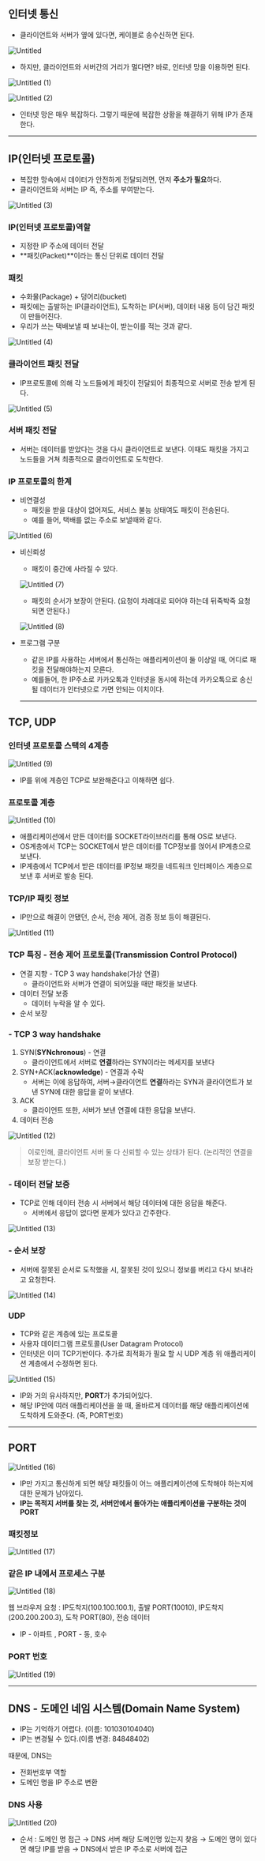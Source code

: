 ## 인터넷 통신

- 클라이언트와 서버가 옆에 있다면, 케이블로 송수신하면 된다.

![Untitled](https://github.com/user-attachments/assets/6a20a345-5483-401b-83b3-a25b8d80dbf7)

- 하지만, 클라이언트와 서버간의 거리가 멀다면? 바로, 인터넷 망을 이용하면 된다.

![Untitled (1)](https://github.com/user-attachments/assets/24677a28-5d23-4cf3-b032-0be277268b56)

![Untitled (2)](https://github.com/user-attachments/assets/6e9021d0-044d-48b5-9d31-b52792c3d766)

- 인터넷 망은 매우 복잡하다. 그렇기 때문에 복잡한 상황을 해결하기 위해 IP가 존재한다.

---

## IP(인터넷 프로토콜)

- 복잡한 망속에서 데이터가 안전하게 전달되려면, 먼저 **주소가 필요**하다.
- 클라이언트와 서버는 IP 즉, 주소를 부여받는다.

![Untitled (3)](https://github.com/user-attachments/assets/34d31462-e34a-4548-93bf-77056fe673ab)

### IP(인터넷 프로토콜)역할

- 지정한 IP 주소에 데이터 전달
- **패킷(Packet)**이라는 통신 단위로 데이터 전달

### 패킷

- 수화물(Package) + 덩어리(bucket)
- 패킷에는 출발하는 IP(클라이언트), 도착하는 IP(서버), 데이터 내용 등이 담긴 패킷이 만들어진다.
- 우리가 쓰는 택배보낼 때 보내는이, 받는이를 적는 것과 같다.

![Untitled (4)](https://github.com/user-attachments/assets/38b815cb-168f-4567-ba43-2af2ca7d6f19)

### 클라이언트 패킷 전달

- IP프로토콜에 의해 각 노드들에게 패킷이 전달되어 최종적으로 서버로 전송 받게 된다.

![Untitled (5)](https://github.com/user-attachments/assets/b78b289e-5761-48da-9784-1af4e0a787dd)

### 서버 패킷 전달

- 서버는 데이터를 받았다는 것을 다시 클라이언트로 보낸다. 이때도 패킷을 가지고 노드들을 거쳐 최종적으로 클라이언트로 도착한다.

### IP 프로토콜의 한계

- 비연결성
    - 패킷을 받을 대상이 없어져도, 서비스 불능 상태여도 패킷이 전송된다.
    - 예를 들어, 택배를 없는 주소로 보낼때와 같다.

![Untitled (6)](https://github.com/user-attachments/assets/92615f08-5a29-4260-802e-b5e075365a6b)

- 비신뢰성
    - 패킷이 중간에 사라질 수 있다.

    ![Untitled (7)](https://github.com/user-attachments/assets/d5af608a-aa75-4efe-90ea-b58875046d9a)
    
    - 패킷의 순서가 보장이 안된다. (요청이 차례대로 되어야 하는데 뒤죽박죽 요청되면 안된다.)

  ![Untitled (8)](https://github.com/user-attachments/assets/1b14dd83-2edb-42ee-9e77-e3b4a3463409)


- 프로그램 구분
    - 같은 IP를 사용하는 서버에서 통신하는 애플리케이션이 둘 이상일 때, 어디로 패킷을 전달해야하는지 모른다.
    - 예를들어, 한 IP주소로 카카오톡과 인터넷을 동시에 하는데 카카오톡으로 송신될 데이터가 인터넷으로 가면 안되는 이치이다.

    ---


## TCP, UDP

### 인터넷 프로토콜 스택의 4계층

![Untitled (9)](https://github.com/user-attachments/assets/094c9dc8-877a-4ed3-b9b1-2c392b706f2b)

- IP를 위에 계층인 TCP로 보완해준다고 이해하면 쉽다.

### 프로토콜 계층

![Untitled (10)](https://github.com/user-attachments/assets/0c1a0702-c48d-46c7-ad02-78040e87de1a)

- 애플리케이션에서 만든 데이터를 SOCKET라이브러리를 통해 OS로 보낸다.
- OS계층에서 TCP는 SOCKET에서 받은 데이터를 TCP정보를 얹어서 IP계층으로 보낸다.
- IP계층에서 TCP에서 받은 데이터를 IP정보 패킷을 네트워크 인터페이스 계층으로 보낸 후 서버로 발송 된다.

### TCP/IP 패킷 정보

- IP만으로 해결이 안됐던, 순서, 전송 제어, 검증 정보 등이 해결된다.

![Untitled (11)](https://github.com/user-attachments/assets/0da4df67-5ce8-4ffa-a3a8-bf9fb912d7d7)

### TCP 특징 - 전송 제어 프로토콜(Transmission Control Protocol)

- 연결 지향 - TCP 3 way handshake(가상 연결)
    - 클라이언트와 서버가 연결이 되어있을 때만 패킷을 보낸다.
- 데이터 전달 보증
    - 데이터 누락을 알 수 있다.
- 순서 보장

### -  TCP 3 way handshake

1. SYN(**SYNchronous**) - 연결
    - 클라이언트에서 서버로 **연결**하라는 SYN이라는 메세지를 보낸다
2. SYN+ACK(**acknowledge**) - 연결과 수락
    - 서버는 이에 응답하여, 서버→클라이언트 **연결**하라는 SYN과 클라이언트가 보낸 SYN에 대한 응답을 같이 보낸다.
3. ACK
    - 클라이언트 또한, 서버가 보낸 연결에 대한 응답을 보낸다.
4. 데이터 전송

![Untitled (12)](https://github.com/user-attachments/assets/931701bf-ec3e-4b87-9779-ec058ed2c252)

> 이로인해, 클라이언트 서버 둘 다 신뢰할 수 있는 상태가 된다. (논리적인 연결을 보장 받는다.)
>

### - 데이터 전달 보증

- TCP로 인해 데이터 전송 시 서버에서 해당 데이터에 대한 응답을 해준다.
    - 서버에서 응답이 없다면 문제가 있다고 간주한다.

![Untitled (13)](https://github.com/user-attachments/assets/f20d0eaa-37af-4a35-b13b-e6263fabf120)

### - 순서 보장

- 서버에 잘못된 순서로 도착했을 시, 잘못된 것이 있으니 정보를 버리고 다시 보내라고 요청한다.

![Untitled (14)](https://github.com/user-attachments/assets/ddac2f26-a143-4622-b189-f5d1b5d5f76c)

### UDP

- TCP와 같은 계층에 있는 프로토콜
- 사용자 데이터그램 프로토콜(User Datagram Protocol)
- 인터넷은 이미 TCP기반이다. 추가로 최적화가 필요 할 시 UDP 계층 위 애플리케이션 계층에서 수정하면 된다.

![Untitled (15)](https://github.com/user-attachments/assets/45607e70-b34b-424c-8e85-9e75d079ccca)

- IP와 거의 유사하지만, **PORT**가 추가되어있다.
- 해당 IP안에 여러 애플리케이션을 쓸 때, 올바르게 데이터를 해당 애플리케이션에 도착하게 도와준다. (즉, PORT번호)

---

## PORT

![Untitled (16)](https://github.com/user-attachments/assets/4c803f7e-e901-4da7-b5d2-cc3ae16f29e9)

- IP만 가지고 통신하게 되면 해당 패킷들이 어느 애플리케이션에 도착해야 하는지에 대한 문제가 남아있다.
- **IP는 목적지 서버를 찾는 것, 서버안에서 돌아가는 애플리케이션을 구분하는 것이 PORT**

### 패킷정보

![Untitled (17)](https://github.com/user-attachments/assets/b4eccc11-586c-4ea9-af21-be6904284097)

### 같은 IP 내에서 프로세스 구분

![Untitled (18)](https://github.com/user-attachments/assets/7b3bfca6-bee3-4153-9b34-fe9c914b3656)

웹 브라우저 요청 : IP도착지(100.100.100.1), 출발 PORT(10010), IP도착지(200.200.200.3), 도착 PORT(80), 전송 데이터

- IP - 아파트 , PORT - 동, 호수

### PORT 번호

![Untitled (19)](https://github.com/user-attachments/assets/8f61690d-9d6c-4fd7-9c67-2e4b03e31d86)

---

## DNS - 도메인 네임 시스템(Domain Name System)

- IP는 기억하기 어렵다. (이름: 101030104040)
- IP는 변경될 수 있다.(이름 변경: 84848402)

때문에, DNS는

- 전화번호부 역할
- 도메인 명을 IP 주소로 변환

### DNS 사용

![Untitled (20)](https://github.com/user-attachments/assets/95126b60-afcd-478e-a25d-2dee35ee9eea)

- 순서 : 도메인 명 접근 → DNS 서버 해당 도메인명 있는지 찾음 → 도메인 명이 있다면 해당 IP를 받음 → DNS에서 받은 IP 주소로 서버에 접근